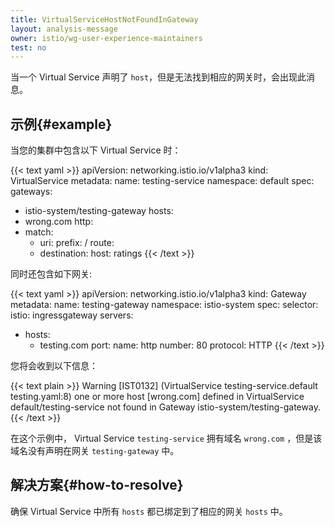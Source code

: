 ```yaml
---
title: VirtualServiceHostNotFoundInGateway
layout: analysis-message
owner: istio/wg-user-experience-maintainers
test: no
---
```


当一个 Virtual Service 声明了 `host`，但是无法找到相应的网关时，会出现此消息。

## 示例{#example}

当您的集群中包含以下 Virtual Service 时：

{{< text yaml >}}
apiVersion: networking.istio.io/v1alpha3
kind: VirtualService
metadata:
  name: testing-service
  namespace: default
spec:
  gateways:
  - istio-system/testing-gateway
  hosts:
  - wrong.com
  http:
  - match:
    - uri:
        prefix: /
    route:
    - destination:
        host: ratings
{{< /text >}}

同时还包含如下网关:

{{< text yaml >}}
apiVersion: networking.istio.io/v1alpha3
kind: Gateway
metadata:
  name: testing-gateway
  namespace: istio-system
spec:
  selector:
    istio: ingressgateway
  servers:
  - hosts:
    - testing.com
    port:
      name: http
      number: 80
      protocol: HTTP
{{< /text >}}

您将会收到以下信息：

{{< text plain >}}
Warning [IST0132] (VirtualService testing-service.default testing.yaml:8) one or more host [wrong.com] defined in VirtualService default/testing-service not found in Gateway istio-system/testing-gateway.
{{< /text >}}

在这个示例中， Virtual Service  `testing-service` 拥有域名 `wrong.com` ，但是该域名没有声明在网关 `testing-gateway` 中。

## 解决方案{#how-to-resolve}

确保 Virtual Service 中所有 `hosts` 都已绑定到了相应的网关 `hosts` 中。
